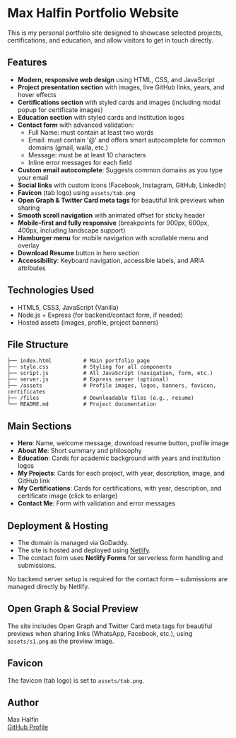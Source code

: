# Max Halfin Portfolio Website

This is my personal portfolio site designed to showcase selected projects, certifications, and education, and allow visitors to get in touch directly.

## Features

- **Modern, responsive web design** using HTML, CSS, and JavaScript
- **Project presentation section** with images, live GitHub links, years, and hover effects
- **Certifications section** with styled cards and images (including modal popup for certificate images)
- **Education section** with styled cards and institution logos
- **Contact form** with advanced validation:
  - Full Name: must contain at least two words
  - Email: must contain '@' and offers smart autocomplete for common domains (gmail, walla, etc.)
  - Message: must be at least 10 characters
  - Inline error messages for each field
- **Custom email autocomplete**: Suggests common domains as you type your email
- **Social links** with custom icons (Facebook, Instagram, GitHub, LinkedIn)
- **Favicon** (tab logo) using `assets/tab.png`
- **Open Graph & Twitter Card meta tags** for beautiful link previews when sharing
- **Smooth scroll navigation** with animated offset for sticky header
- **Mobile-first and fully responsive** (breakpoints for 900px, 600px, 400px, including landscape support)
- **Hamburger menu** for mobile navigation with scrollable menu and overlay
- **Download Resume** button in hero section
- **Accessibility**: Keyboard navigation, accessible labels, and ARIA attributes

## Technologies Used

- HTML5, CSS3, JavaScript (Vanilla)
- Node.js + Express (for backend/contact form, if needed)
- Hosted assets (images, profile, project banners)

## File Structure

```
├── index.html          # Main portfolio page
├── style.css           # Styling for all components
├── script.js           # All JavaScript (navigation, form, etc.)
├── server.js           # Express server (optional)
├── /assets             # Profile images, logos, banners, favicon, certificates
├── /files              # Downloadable files (e.g., resume)
└── README.md           # Project documentation
```

## Main Sections

- **Hero**: Name, welcome message, download resume button, profile image
- **About Me**: Short summary and philosophy
- **Education**: Cards for academic background with years and institution logos
- **My Projects**: Cards for each project, with year, description, image, and GitHub link
- **My Certifications**: Cards for certifications, with year, description, and certificate image (click to enlarge)
- **Contact Me**: Form with validation and error messages

## Deployment & Hosting

- The domain is managed via GoDaddy.
- The site is hosted and deployed using [Netlify](https://www.netlify.com/).
- The contact form uses **Netlify Forms** for serverless form handling and submissions.

No backend server setup is required for the contact form – submissions are managed directly by Netlify.

## Open Graph & Social Preview

The site includes Open Graph and Twitter Card meta tags for beautiful previews when sharing links (WhatsApp, Facebook, etc.), using `assets/s1.png` as the preview image.

## Favicon

The favicon (tab logo) is set to `assets/tab.png`.

## Author

Max Halfin  
[GitHub Profile](https://github.com/maxhalfin18)
